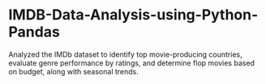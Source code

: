 # IMDB-Data-Analysis-using-Python-Pandas
Analyzed the IMDb dataset to identify top movie-producing countries, evaluate genre performance by ratings, and determine flop movies based on budget, along with seasonal trends.
